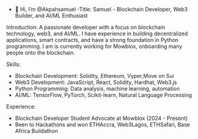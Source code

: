 - 👋 Hi, I’m @Akpahsamuel
-Title: Samuel - Blockchain Developer, Web3 Builder, and AI/ML Enthusiast

Introduction:
A passionate developer with a focus on blockchain technology, web3, and AI/ML. I have  experience in building decentralized applications, smart contracts, and have a strong foundation in Python programming. I am is currently working for Mowblox, onboarding many people onto the blockchain.

Skills:
- Blockchain Development: Solidity, Ethereum, Vyper,Move on Sui
- Web3 Development: JavaScript, React, Solidity, Hardhat, Web3.js
- Python Programming: Data analysis, machine learning, automation
- AI/ML: TensorFlow, PyTorch, Scikit-learn, Natural Language Processing

Experience:
- Blockchain Developer Student Advocate at Mowblox (2024 - Present)
- Been to Hackathons and won ETHAccra, Web3Lagos, ETHSafari, Base Africa Buildathon


